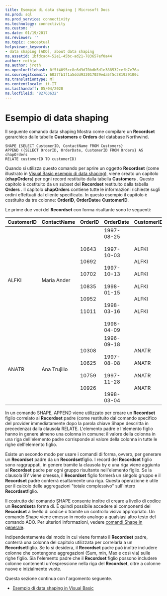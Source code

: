 ```yaml
---
title: Esempio di data shaping | Microsoft Docs
ms.prod: sql
ms.prod_service: connectivity
ms.technology: connectivity
ms.custom: ''
ms.date: 01/19/2017
ms.reviewer: ''
ms.topic: conceptual
helpviewer_keywords:
- data shaping [ADO], about data shaping
ms.assetid: 1bfdcad4-52e1-45bc-ad21-783657ef0a44
author: rothja
ms.author: jroth
ms.openlocfilehash: 0f5f4095cc8c6d3d70bdb5d1e388532cefb7e76a
ms.sourcegitcommit: 6037fb1f1a5ddd933017029eda5f5c281939100c
ms.translationtype: MT
ms.contentlocale: it-IT
ms.lasthandoff: 05/04/2020
ms.locfileid: "82763632"
---
```

# <a name="data-shaping-example"></a>Esempio di data shaping
Il seguente comando data shaping Mostra come compilare un **Recordset** gerarchico dalle tabelle **Customers** e **Orders** del database Northwind.  
  
```  
SHAPE {SELECT CustomerID, ContactName FROM Customers}   
APPEND ({SELECT OrderID, OrderDate, CustomerID FROM Orders} AS chapOrders   
RELATE customerID TO customerID)   
```  
  
 Quando si utilizza questo comando per aprire un oggetto **Recordset** (come illustrato in [Visual Basic esempio di data shaping](../../../ado/guide/data/visual-basic-example-of-data-shaping.md)), viene creato un capitolo (**chapOrders**) per ogni record restituito dalla tabella **Customers** . Questo capitolo è costituito da un subset del **Recordset** restituito dalla tabella **Orders** . Il capitolo **chapOrders** contiene tutte le informazioni richieste sugli ordini effettuati dal cliente specificato. In questo esempio il capitolo è costituito da tre colonne: **OrderID**, **OrderDate**e **CustomerID**.  
  
 Le prime due voci del **Recordset** con forma risultante sono le seguenti:  
  
|CustomerID|ContactName|OrderID|OrderDate|CustomerID|  
|----------------|-----------------|-------------|---------------|----------------|  
|ALFKI|Maria Ander|10643<br /><br /> 10692<br /><br /> 10702<br /><br /> 10835<br /><br /> 10952<br /><br /> 11011|1997-08-25<br /><br /> 1997-10-03<br /><br /> 1997-10-13<br /><br /> 1998-01-15<br /><br /> 1998-03-16<br /><br /> 1998-04-09|ALFKI<br /><br /> ALFKI<br /><br /> ALFKI<br /><br /> ALFKI<br /><br /> ALFKI<br /><br /> ALFKI|  
|ANATR|Ana Trujillo|10308<br /><br /> 10625<br /><br /> 10759<br /><br /> 10926|1996-09-18<br /><br /> 1997-08-08<br /><br /> 1997-11-28<br /><br /> 1998-03-04|ANATR<br /><br /> ANATR<br /><br /> ANATR<br /><br /> ANATR|  
  
 In un comando SHAPE, APPEND viene utilizzato per creare un **Recordset** figlio correlato al **Recordset** padre (come restituito dal comando specifico del provider immediatamente dopo la parola chiave Shape descritta in precedenza) dalla clausola RELATE. L'elemento padre e l'elemento figlio hanno in genere almeno una colonna in comune: il valore della colonna in una riga dell'elemento padre corrisponde al valore della colonna in tutte le righe dell'elemento figlio.  
  
 Esiste un secondo modo per usare i comandi di forma, ovvero, per generare un **Recordset** padre da un **Recordset**figlio. I record del **Recordset** figlio sono raggruppati, in genere tramite la clausola by e una riga viene aggiunta al **Recordset** padre per ogni gruppo risultante nell'elemento figlio. Se la clausola BY viene omessa, il **Recordset** figlio formerà un singolo gruppo e il **Recordset** padre conterrà esattamente una riga. Questa operazione è utile per il calcolo delle aggregazioni "totale complessivo" sull'intero **Recordset**figlio.  
  
 Il costrutto del comando SHAPE consente inoltre di creare a livello di codice un **Recordset**a forma di. È quindi possibile accedere ai componenti del **Recordset** a livello di codice o tramite un controllo visivo appropriato. Un comando Shape viene emesso in modo analogo a qualsiasi altro testo del comando ADO. Per ulteriori informazioni, vedere [comandi Shape in generale](../../../ado/guide/data/shape-commands-in-general.md).  
  
 Indipendentemente dal modo in cui viene formato il **Recordset** padre, conterrà una colonna del capitolo utilizzata per correlarla a un **Recordset**figlio. Se lo si desidera, il **Recordset** padre può inoltre includere colonne che contengono aggregazioni (Sum, min, Max e così via) sulle righe figlio. Sia l'elemento padre che il **Recordset** figlio possono includere colonne contenenti un'espressione nella riga del **Recordset**, oltre a colonne nuove e inizialmente vuote.  
  
 Questa sezione continua con l'argomento seguente.  
  
-   [Esempio di data shaping in Visual Basic](../../../ado/guide/data/visual-basic-example-of-data-shaping.md)
